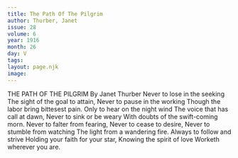 ```yaml
---
title: The Path Of The Pilgrim
author: Thurber, Janet
issue: 28
volume: 6
year: 1916
month: 26
day: V
tags:
layout: page.njk
image:
---
```

THE PATH OF THE PILGRIM    By Janet Thurber       Never to lose in the seeking    The sight of the goal to attain,    Never to pause in the working    Though the labor bring bittesest pain.       Only to hear on the night wind    The voice that has call at dawn,    Never to sink or be weary    With doubts of the swift-coming morn.       Never to falter from fearing,    Never to cease to desire,    Never to stumble from watching    The light from a wandering fire.       Always to follow and strive    Holding your faith for your star,    Knowing the spirit of love    Worketh wherever you are.    




